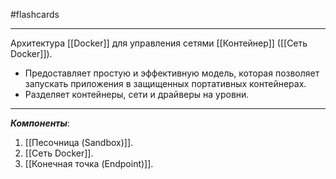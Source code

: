 #flashcards
***
Архитектура [[Docker]] для управления сетями [[Контейнер]] ([[Сеть Docker]]).
- Предоставляет простую и эффективную модель, которая позволяет запускать приложения в защищенных портативных контейнерах.
- Разделяет контейнеры, сети и драйверы на уровни.
***
***Компоненты***:
1. [[Песочница (Sandbox)]].
2. [[Сеть Docker]].
3. [[Конечная точка (Endpoint)]].
<!--SR:!2025-10-07,1,230-->